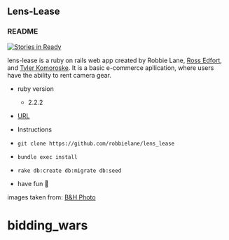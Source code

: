 ## Lens-Lease

### README

[![Stories in Ready](https://badge.waffle.io/robbielane/lens_lease.svg?label=ready&title=Ready)](http://waffle.io/robbielane/lens_lease)

lens-lease is a ruby on rails web app created by Robbie Lane, [Ross Edfort](https://github.com/rossedfort), and [Tyler Komoroske](https://github.com/tjkomor). It is a basic e-commerce apllication, where users have the ability to rent camera gear. 

* ruby version
  * 2.2.2
  
* [URL](https://lens-lease.herokuapp.com)

* Instructions
 * `git clone https://github.com/robbielane/lens_lease` 
 * `bundle exec install` 
 * `rake db:create db:migrate db:seed`
 * have fun 😬

images taken from: [B&H Photo](https://bhphotovideo.com)
# bidding_wars
